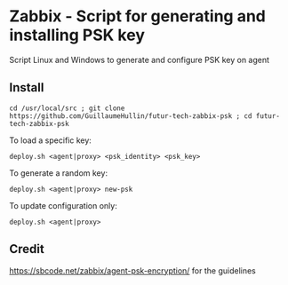 # Zabbix - Script for generating and installing PSK key
Script Linux and Windows to generate and configure PSK key on agent

## Install

    cd /usr/local/src ; git clone https://github.com/GuillaumeHullin/futur-tech-zabbix-psk ; cd futur-tech-zabbix-psk

To load a specific key:
    
    deploy.sh <agent|proxy> <psk_identity> <psk_key>

To generate a random key: 
    
    deploy.sh <agent|proxy> new-psk
    
To update configuration only:
    
    deploy.sh <agent|proxy>


## Credit

https://sbcode.net/zabbix/agent-psk-encryption/ for the guidelines

